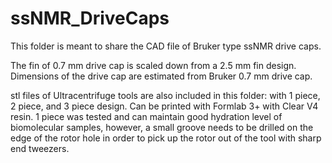 # ssNMR_DriveCaps

This folder is meant to share the CAD file of Bruker type ssNMR drive caps. 

The fin of 0.7 mm drive cap is scaled down from a 2.5 mm fin design. Dimensions of the drive cap are estimated from Bruker 0.7 mm drive cap.

stl files of Ultracentrifuge tools are also included in this folder:
with 1 piece, 2 piece, and 3 piece design.
Can be printed with Formlab 3+ with Clear V4 resin.
1 piece was tested and can maintain good hydration level of biomolecular samples, however, a small groove needs to be drilled on the edge of the rotor hole in order to pick up the rotor out of the tool with sharp end tweezers.
